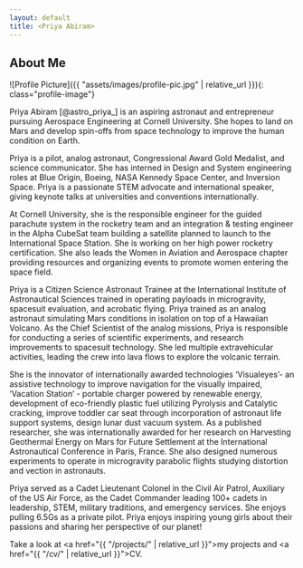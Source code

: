 ```yaml
---
layout: default
title: <Priya Abiram>
---
```


## About Me


![Profile Picture]({{ "assets/images/profile-pic.jpg" | relative_url }}){: class="profile-image"}

 
Priya Abiram [@astro_priya_] is an aspiring astronaut and entrepreneur pursuing Aerospace Engineering at Cornell University. She hopes to land on Mars and develop spin-offs from space technology to improve the human condition on Earth.



Priya is a pilot, analog astronaut, Congressional Award Gold Medalist, and science communicator. She has interned in Design and System engineering roles at Blue Origin, Boeing, NASA Kennedy Space Center, and Inversion Space. Priya is a passionate STEM advocate and international speaker, giving keynote talks at universities and conventions internationally.



At Cornell University, she is the responsible engineer for the guided parachute system in the rocketry team and an integration & testing engineer in the Alpha CubeSat team building a satellite planned to launch to the International Space Station. She is working on her high power rocketry certification. She also leads the Women in Aviation and Aerospace chapter providing resources and organizing events to promote women entering the space field.



Priya is a Citizen Science Astronaut Trainee at the International Institute of Astronautical Sciences trained in operating payloads in microgravity, spacesuit evaluation, and acrobatic flying. Priya trained as an analog astronaut simulating Mars conditions in isolation on top of a Hawaiian Volcano. As the Chief Scientist of the analog missions, Priya is responsible for conducting a series of scientific experiments, and research improvements to spacesuit technology. She led multiple extravehicular activities, leading the crew into lava flows to explore the volcanic terrain. 



She is the innovator of internationally awarded technologies ‘Visualeyes’- an assistive technology to improve navigation for the visually impaired, ‘Vacation Station’ - portable charger powered by renewable energy, development of eco-friendly plastic fuel utilizing Pyrolysis and Catalytic cracking, improve toddler car seat through incorporation of astronaut life support systems, design lunar dust vacuum system. As a published researcher, she was internationally awarded for her research on Harvesting Geothermal Energy on Mars for Future Settlement at the International Astronautical Conference in Paris, France. She also designed numerous experiments to operate in microgravity parabolic flights studying distortion and vection in astronauts. 



Priya served as a Cadet Lieutenant Colonel in the Civil Air Patrol, Auxiliary of the US Air Force, as the Cadet Commander leading 100+ cadets in leadership, STEM, military traditions, and emergency services. She enjoys pulling 6.5Gs as a private pilot. Priya enjoys inspiring young girls about their passions and sharing her perspective of our planet! 

Take a look at <a href="{{ "/projects/" | relative_url }}">my projects</a> and <a href="{{ "/cv/" | relative_url }}">CV</a>.
